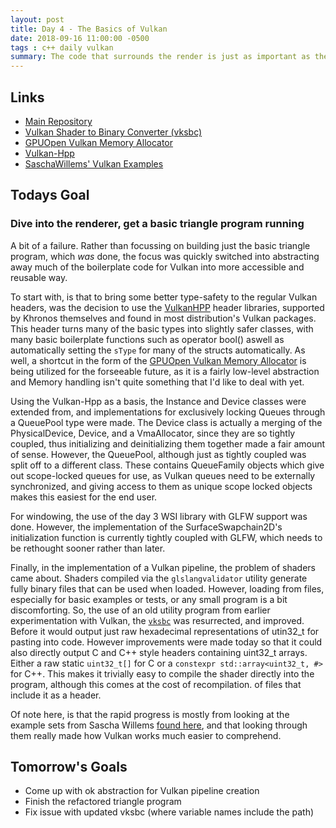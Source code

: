 ```yaml
---
layout: post
title: Day 4 - The Basics of Vulkan
date: 2018-09-16 11:00:00 -0500
tags : c++ daily vulkan
summary: The code that surrounds the render is just as important as the final show.
---
```


## Links
- [Main Repository](https://git.stabletec.com/foe-engine/main)
- [Vulkan Shader to Binary Converter (vksbc)](https://git.stabletec.com/utilities/vksbc)
- [GPUOpen Vulkan Memory Allocator](https://gpuopen.com/gaming-product/vulkan-memory-allocator/)
- [Vulkan-Hpp](https://github.com/KhronosGroup/Vulkan-Hpp)
- [SaschaWillems' Vulkan Examples](https://github.com/SaschaWillems/Vulkan)

## Todays Goal

### Dive into the renderer, get a basic triangle program running

A bit of a failure. Rather than focussing on building just the basic triangle program, which *was* done, the focus was quickly switched into abstracting away much of the boilerplate code for Vulkan into more accessible and reusable way.

To start with, is that to bring some better type-safety to the regular Vulkan headers, was the decision to use the [VulkanHPP](https://github.com/KhronosGroup/Vulkan-Hpp) header libraries, supported by Khronos themselves and found in most distribution's Vulkan packages. This header turns many of the basic types into slightly safer classes, with many basic boilerplate functions such as operator bool() aswell as automatically setting the `sType` for many of the structs automatically. As well, a shortcut in the form of the [GPUOpen Vulkan Memory Allocator](https://gpuopen.com/gaming-product/vulkan-memory-allocator/) is being utilized for the forseeable future, as it is a fairly low-level abstraction and Memory handling isn't quite something that I'd like to deal with yet.

Using the Vulkan-Hpp as a basis, the Instance and Device classes were extended from, and implementations for exclusively locking Queues through a QueuePool type were made. The Device class is actually a merging of the PhysicalDevice, Device, and a VmaAllocator, since they are so tightly coupled, thus initializing and deinitializing them together made a fair amount of sense. However, the QueuePool, although just as tightly coupled was split off to a different class. These contains QueueFamily objects which give out scope-locked queues for use, as Vulkan queues need to be externally synchronized, and giving access to them as unique scope locked objects makes this easiest for the end user.

For windowing, the use of the day 3 WSI library with GLFW support was done. However, the implementation of the SurfaceSwapchain2D's initialization function is currently tightly coupled with GLFW, which needs to be rethought sooner rather than later.

Finally, in the implementation of a Vulkan pipeline, the problem of shaders came about. Shaders compiled via the `glslangvalidator` utility generate fully binary files that can be used when loaded. However, loading from files, especially for basic examples or tests, or any small program is a bit discomforting. So, the use of an old utility program from earlier experimentation with Vulkan, the [`vksbc`](https://git.stabletec.com/utilities/vksbc) was resurrected, and improved. Before it would output just raw hexadecimal representations of utin32_t for pasting into code. However improvements were made today so that it could also directly output C and C++ style headers containing uint32_t arrays. Either a raw static `uint32_t[]` for C or a `constexpr std::array<uint32_t, #>` for C++. This makes it trivially easy to compile the shader directly into the program, although this comes at the cost of recompilation. of files that include it as a header.

Of note here, is that the rapid progress is mostly from looking at the example sets from Sascha Willems [found here](https://github.com/SaschaWillems/Vulkan), and that looking through them really made how Vulkan works much easier to comprehend.

## Tomorrow's Goals
- Come up with ok abstraction for Vulkan pipeline creation
- Finish the refactored triangle program
- Fix issue with updated vksbc (where variable names include the path)
